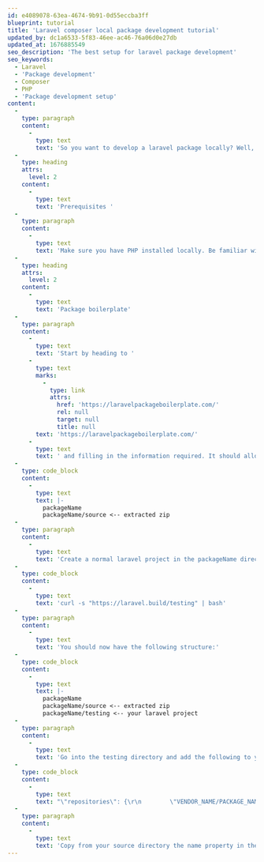 ```yaml
---
id: e4089078-63ea-4674-9b91-0d55eccba3ff
blueprint: tutorial
title: 'Laravel composer local package development tutorial'
updated_by: dc1a6533-5f83-46ee-ac46-76a06d0e27db
updated_at: 1676885549
seo_description: 'The best setup for laravel package development'
seo_keywords:
  - Laravel
  - 'Package development'
  - Composer
  - PHP
  - 'Package development setup'
content:
  -
    type: paragraph
    content:
      -
        type: text
        text: 'So you want to develop a laravel package locally? Well, this is the tutorial for you. This tutorial will show you how to get started with the boilerplate provided by BeyondCode and how to set it up so that you can develop locally. '
  -
    type: heading
    attrs:
      level: 2
    content:
      -
        type: text
        text: 'Prerequisites '
  -
    type: paragraph
    content:
      -
        type: text
        text: 'Make sure you have PHP installed locally. Be familiar with the basics of laravel. Terms like Facades and service providers should not be new to you. '
  -
    type: heading
    attrs:
      level: 2
    content:
      -
        type: text
        text: 'Package boilerplate'
  -
    type: paragraph
    content:
      -
        type: text
        text: 'Start by heading to '
      -
        type: text
        marks:
          -
            type: link
            attrs:
              href: 'https://laravelpackageboilerplate.com/'
              rel: null
              target: null
              title: null
        text: 'https://laravelpackageboilerplate.com/'
      -
        type: text
        text: ' and filling in the information required. It should allow you to download a zip file. Extract this zip file to a directory where you can find it. You want your directory structure to look like this:'
  -
    type: code_block
    content:
      -
        type: text
        text: |-
          packageName
          packageName/source <-- extracted zip
  -
    type: paragraph
    content:
      -
        type: text
        text: 'Create a normal laravel project in the packageName directory with the command '
  -
    type: code_block
    content:
      -
        type: text
        text: 'curl -s "https://laravel.build/testing" | bash'
  -
    type: paragraph
    content:
      -
        type: text
        text: 'You should now have the following structure:'
  -
    type: code_block
    content:
      -
        type: text
        text: |-
          packageName
          packageName/source <-- extracted zip
          packageName/testing <-- your laravel project
  -
    type: paragraph
    content:
      -
        type: text
        text: 'Go into the testing directory and add the following to your composer.json:'
  -
    type: code_block
    content:
      -
        type: text
        text: "\"repositories\": {\r\n        \"VENDOR_NAME/PACKAGE_NAME\": {\r\n            \"type\": \"path\",\r\n            \"url\": \"../source\",\r\n            \"options\": {\r\n                \"symlink\": true\r\n            }\r\n        }\r\n    }"
  -
    type: paragraph
    content:
      -
        type: text
        text: 'Copy from your source directory the name property in the composer.json to the VENDOR_NAME/PACKAGE_NAME in the above code. '
---
```


